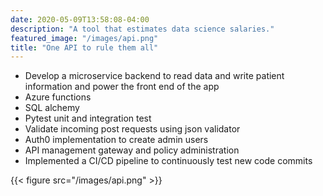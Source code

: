 ```yaml
---
date: 2020-05-09T13:58:08-04:00
description: "A tool that estimates data science salaries."
featured_image: "/images/api.png"
title: "One API to rule them all"
---
```


* Develop a microservice backend to read data and write patient information and power the front end of the app
* Azure functions
* SQL alchemy
* Pytest unit and integration test
* Validate incoming post requests using json validator
* Auth0 implementation to create admin users
* API management gateway and policy administration
* Implemented a CI/CD pipeline to continuously test new code commits


{{< figure src="/images/api.png" >}}

<!-- [Link to GitHub Repository](https://github.com/PlayingNumbers/ds_salary_proj) -->
